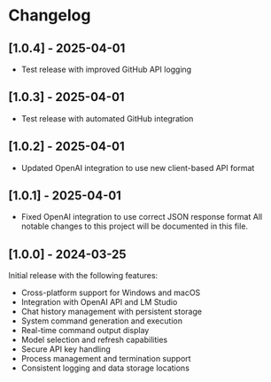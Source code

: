 # Changelog


## [1.0.4] - 2025-04-01

- Test release with improved GitHub API logging

## [1.0.3] - 2025-04-01

- Test release with automated GitHub integration

## [1.0.2] - 2025-04-01

- Updated OpenAI integration to use new client-based API format

## [1.0.1] - 2025-04-01

- Fixed OpenAI integration to use correct JSON response format
All notable changes to this project will be documented in this file.

## [1.0.0] - 2024-03-25

Initial release with the following features:

- Cross-platform support for Windows and macOS
- Integration with OpenAI API and LM Studio
- Chat history management with persistent storage
- System command generation and execution
- Real-time command output display
- Model selection and refresh capabilities
- Secure API key handling
- Process management and termination support
- Consistent logging and data storage locations 